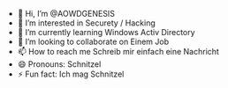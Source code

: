 - 👋 Hi, I’m @AOWDGENESIS
- 👀 I’m interested in Securety  / Hacking 
- 🌱 I’m currently learning Windows Activ Directory
- 💞️ I’m looking to collaborate on Einem Job
- 📫 How to reach me Schreib mir einfach eine Nachricht
- 😄 Pronouns: Schnitzel
- ⚡ Fun fact: Ich mag Schnitzel

<!---
AOWDGENESIS/AOWDGENESIS is a ✨ special ✨ repository because its `README.md` (this file) appears on your GitHub profile.
You can click the Preview link to take a look at your changes.
--->
